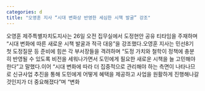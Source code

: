 ```yaml
---
categories: d
title: "오영훈 지사 “시대 변화상 반영한 세심한 시책 발굴” 강조"
---
```

오영훈 제주특별자치도지사는 26일 오전 집무실에서 도정현안 공유 티타임을 주재하며 “시대 변화에 따른 새로운 시책 발굴과 적극 대응”을 강조했다.오영훈 지사는 민선8기 첫 도정질문 등 준비에 힘쓴 각 부서장들을 격려하며 “도정 가치와 철학이 정책에 충분히 반영될 수 있도록 비전을 세워나가면서 도민에게 필요한 새로운 시책을 늘 고민해야 한다”고 말했다.이어 “시대 변화에 따라 더 집중적으로 관리해야 하는 측면이 나타나므로 신규사업 추진을 통해 도민에게 어떻게 혜택을 제공하고 사업을 원활하게 진행해나갈 것인지가 더 중요해졌다”며 “변화